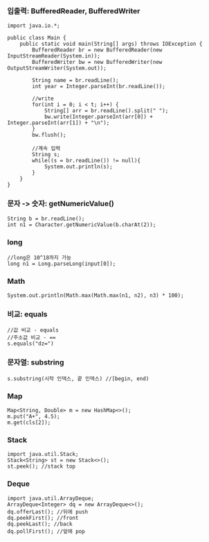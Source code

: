 ### 입출력: BufferedReader, BufferedWriter
```
import java.io.*;

public class Main {
    public static void main(String[] args) throws IOException {
        BufferedReader br = new BufferedReader(new InputStreamReader(System.in));
        BufferedWriter bw = new BufferedWriter(new OutputStreamWriter(System.out));

        String name = br.readLine();
        int year = Integer.parseInt(br.readLine());

        //write
        for(int i = 0; i < t; i++) {
            String[] arr = br.readLine().split(" ");
            bw.write(Integer.parseInt(arr[0]) + Integer.parseInt(arr[1]) + "\n");
        }
        bw.flush();

        //계속 입력
        String s;
        while((s = br.readLine()) != null){
            System.out.println(s);
        }
    }
}
```

### 문자 -> 숫자: getNumericValue()
```
String b = br.readLine();
int n1 = Character.getNumericValue(b.charAt(2));
```

### long
```
//long은 10^18까지 가능
long n1 = Long.parseLong(input[0]);
```

### Math
```
System.out.println(Math.max(Math.max(n1, n2), n3) * 100);
```

### 비교: equals
```
//값 비교 - equals
//주소값 비교 - ==
s.equals("dz=")
```

### 문자열: substring
```
s.substring(시작 인덱스, 끝 인덱스) //[begin, end)
```

### Map
```
Map<String, Double> m = new HashMap<>();
m.put("A+", 4.5);
m.get(cls[2]);
```

### Stack
```
import java.util.Stack;
Stack<String> st = new Stack<>();
st.peek(); //stack top
```

### Deque
```
import java.util.ArrayDeque;
ArrayDeque<Integer> dq = new ArrayDeque<>();
dq.offerLast(); //뒤에 push
dq.peekFirst(); //front
dq.peekLast(); //back
dq.pollFirst(); //앞에 pop
```
